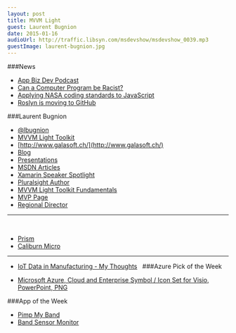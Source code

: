 ```yaml
---
layout: post
title: MVVM Light
guest: Laurent Bugnion
date: 2015-01-16
audioUrl: http://traffic.libsyn.com/msdevshow/msdevshow_0039.mp3
guestImage: laurent-bugnion.jpg
---
```


###News

 - [App Biz Dev Podcast](http://www.appbizdev.com/)
 - [Can a Computer Program be Racist?](http://www.slate.com/articles/technology/bitwise/2015/01/black_box_society_by_frank_pasquale_a_chilling_vision_of_how_big_data_has.html)
 - [Applying NASA coding standards to JavaScript](http://pixelscommander.com/en/javascript/nasa-coding-standarts-for-javascript-performance/)
 - [Roslyn is moving to GitHub](https://roslyn.codeplex.com/)

###Laurent Bugnion

 - [@lbugnion](https://twitter.com/lbugnion)
 - [MVVM Light Toolkit](http://www.mvvmlight.net/)
 - [http://www.galasoft.ch/](http://www.galasoft.ch/)
 - [Blog](http://blog.galasoft.ch/posts/)
  - [Presentations](http://www.galasoft.ch/presentations)
 - [MSDN Articles](http://msdn.microsoft.com/en-us/magazine/ee532098.aspx?sdmr=LaurentBugnion&sdmi=authors)
 - [Xamarin Speaker Spotlight](http://blog.xamarin.com/xamarin-evolve-2014-speaker-spotlight-laurent-bugnion/)
 - [Pluralsight Author](http://www.pluralsight.com/author/laurent-bugnion)
 - [MVVM Light Toolkit Fundamentals](http://www.pluralsight.com/courses/mvvm-light-toolkit-fundamentals)
 - [MVP Page](http://mvp.microsoft.com/en-us/mvp/Laurent%20Bugnion-37598)
 - [Regional Director](http://msrd.io/)

----------
 
 - [Prism](https://pnpmvvm.codeplex.com/)
 - [Caliburn Micro](https://github.com/Caliburn-Micro)

----------

 - [IoT Data in Manufacturing - My Thoughts](http://www.ytechie.com/2015/01/iot-data-in-manufacturing/)
 
###Azure Pick of the Week

 - [Microsoft Azure, Cloud and Enterprise Symbol / Icon Set for Visio, PowerPoint, PNG](http://www.microsoft.com/en-us/download/details.aspx?id=41937)

###App of the Week

 - [Pimp My  Band](http://www.windowsphone.com/s?appid=9966b6e7-bb20-4b53-9b3c-8701a271c66c)
 - [Band Sensor Monitor](http://www.windowsphone.com/s?appid=68f97b41-de2f-4579-a473-5d476a5c5196)